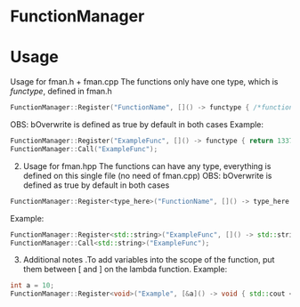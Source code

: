 # FunctionManager
# Usage
Usage for fman.h + fman.cpp
The functions only have one type, which is <i>functype</i>, defined in fman.h
```C++
FunctionManager::Register("FunctionName", []() -> functype { /*function code*/ }, bOverwrite /*overwrite function with same name*/)
```
OBS: bOverwrite is defined as true by default in both cases
Example:
```C++
FunctionManager::Register("ExampleFunc", []() -> functype { return 1337; }, false);
FunctionManager::Call("ExampleFunc");
```
2. Usage for fman.hpp
The functions can have any type, everything is defined on this single file (no need of fman.cpp)
OBS: bOverwrite is defined as true by default in both cases
```C++
FunctionManager::Register<type_here>("FunctionName", []() -> type_here { /*function code*/ }, bOverwrite /*overwrite function with same name*/)
```
Example:
```C++
FunctionManager::Register<std::string>("ExampleFunc", []() -> std::string { return "hello"; }, false);
FunctionManager::Call<std::string>("ExampleFunc");
```
3. Additional notes
.To add variables into the scope of the function, put them between \[ and ] on the lambda function. Example: 
```C++
int a = 10;
FunctionManager::Register<void>("Example", [&a]() -> void { std::cout << a << std::endl; });
```
